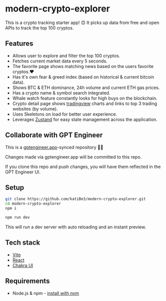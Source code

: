 # modern-crypto-explorer

This is a crypto tracking starter app! 😊
It picks up data from free and open APIs to track the top 100 cryptos. 

## Features
* Allows user to explore and filter the top 100 cryptos.
* Fetches current market data every 5 seconds.
* The favorite page shows matching news based on the users favorite cryptos.❤️
* Has it's own fear & greed index (based on historical & current bitcoin data).
* Shows BTC & ETH dominance, 24h volume and current ETH gas prices.
* Has a crypto name & symbol search integrated.
* Whale watch feature constantly looks for high buys on the blockchain.
* Crypto detail page shows [tradingview](https://github.com/tradingview/lightweight-charts) charts and links to top 3 trading websites (by volume).
* Uses Skeletons on load for better user experience.
* Leverages [Zustand](https://github.com/pmndrs/zustand) for easy state management across the application.

## Collaborate with GPT Engineer

This is a [gptengineer.app](https://gptengineer.app)-synced repository 🌟🤖

Changes made via gptengineer.app will be committed to this repo.

If you clone this repo and push changes, you will have them reflected in the GPT Engineer UI.

## Setup

```sh
git clone https://github.com/katiBe3/modern-crypto-explorer.git
cd modern-crypto-explorer
npm i
```

```sh
npm run dev
```

This will run a dev server with auto reloading and an instant preview.

## Tech stack

- [Vite](https://vitejs.dev/)
- [React](https://react.dev/)
- [Chakra UI](https://chakra-ui.com/)

## Requirements

- Node.js & npm - [install with nvm](https://github.com/nvm-sh/nvm#installing-and-updating)
